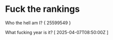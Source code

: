 # Fuck the rankings

Who the hell am I?
{ 25599549 }

What fucking year is it?
[ 2025-04-07T08:50:00Z ]
